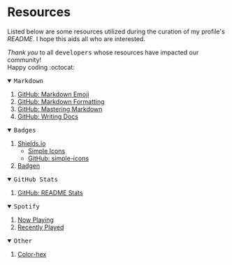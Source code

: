 # Resources

Listed below are some resources utilized during the curation of my profile's *README*. I hope this aids all who are interested. 

*Thank you* to all <samp>developers</samp> whose resources have impacted our community!  
Happy coding :octocat:

<details open>
<summary><samp>Markdown</samp></summary>

1. [GitHub: Markdown Emoji](https://gist.github.com/rxaviers/7360908)
2. [GitHub: Markdown Formatting](https://gist.github.com/apaskulin/1ad686e42c7165cb9c22f9fe1e389558#file-advanced-formatting-github-markdown-md)
3. [GitHub: Mastering Markdown](https://guides.github.com/features/mastering-markdown/)
4. [GitHub: Writing Docs](https://docs.github.com/en/github/writing-on-github)

</details>

<details open>
<summary><samp>Badges</samp></summary>

1. [Shields.io](https://shields.io)
   - [Simple Icons](https://simpleicons.org)
   - [GitHub: simple-icons](https://github.com/simple-icons/simple-icons/blob/develop/slugs.md)
2. [Badgen](https://badgen.net)

</details>

<details open>
<summary><samp>GitHub Stats</samp></summary>

1. [GitHub: README Stats](https://github.com/anuraghazra/github-readme-stats)

</details>

<details open>
<summary><samp>Spotify</samp></summary>

1. [Now Playing]()
2. [Recently Played](https://github.com/JeffreyCA/spotify-recently-played-readme/blob/master/README.md#link-to-spotify-profile)

</details>

<details open>
<summary><samp>Other</samp></summary>

1. [Color-hex](https://www.color-hex.com)

</details>